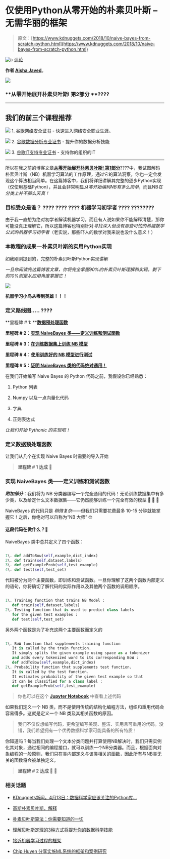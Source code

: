 # 仅使用Python从零开始的朴素贝叶斯 – 无需华丽的框架

> 原文：[https://www.kdnuggets.com/2018/10/naive-bayes-from-scratch-python.html](https://www.kdnuggets.com/2018/10/naive-bayes-from-scratch-python.html)

![c](../Images/3d9c022da2d331bb56691a9617b91b90.png) [评论](/2018/10/naive-bayes-from-scratch-python.html/2#comments)

**作者 [Aisha Javed](https://towardsdatascience.com/@aisha.jv70)**。

![](../Images/2ad3a747bf9c8c8e67cdfb4deec57050.png)

### **从零开始展开朴素贝叶斯! 第2部分 ****????**

* * *

## 我们的前三个课程推荐

![](../Images/0244c01ba9267c002ef39d4907e0b8fb.png) 1\. [谷歌网络安全证书](https://www.kdnuggets.com/google-cybersecurity) - 快速进入网络安全职业生涯。

![](../Images/e225c49c3c91745821c8c0368bf04711.png) 2\. [谷歌数据分析专业证书](https://www.kdnuggets.com/google-data-analytics) - 提升你的数据分析技能

![](../Images/0244c01ba9267c002ef39d4907e0b8fb.png) 3\. [谷歌IT支持专业证书](https://www.kdnuggets.com/google-itsupport) - 支持你的组织的IT

* * *

所以在我之前的博客文章[**从零开始展开朴素贝叶斯! 第1部分**](https://www.kdnuggets.com/2018/09/unfolding-naive-bayes.html)????中，我试图解码朴素贝叶斯（NB）机器学习算法的工作原理，通过它的算法洞察，你也一定会发现这个算法相当简单。在这篇博客中，我们将详细讲解其完整的逐步Python实现（仅使用基础Python），并且会非常明显*从零开始编码NB有多么简单*，而且NB*在分类上并不那么天真！*

### **目标受众是谁？** **????** **????** **????** **机器学习初学者** **????** **????????**

由于我一直想为绝对初学者解读机器学习，而且有人说如果你不能解释清楚，那你可能没真正理解它，所以这篇博客也特别针对*寻找深入但没有那些可怕的希腊数学公式的机器学习初学者*（老实说，那些吓人的数学对我来说也没什么意义！）

### **本教程的成果 — 朴素贝叶斯的实用Python实现**

如我刚刚提到的，完整的朴素贝叶斯Python实现讲解

*一旦你阅读完这篇博客文章，你将完全掌握90%的朴素贝叶斯理解和实现，剩下的10%则是从应用角度掌握它！*

![](../Images/d107ef572d935909b0b62daf11e48e7a.png)

**机器学习小鸟从零到英雄！！！**

### 定义路线图….. ????

**里程碑 # 1: **[**数据预处理函数**](https://towardsdatascience.com/na%C3%AFve-bayes-from-scratch-using-python-only-no-fancy-frameworks-a1904b37222d#6154)

**里程碑 # 2：**[**实现 NaiveBayes 类——定义训练和测试函数**](https://towardsdatascience.com/na%C3%AFve-bayes-from-scratch-using-python-only-no-fancy-frameworks-a1904b37222d#fc37)

**里程碑 # 3：**[**在训练数据集上训练 NB 模型**](https://towardsdatascience.com/na%C3%AFve-bayes-from-scratch-using-python-only-no-fancy-frameworks-a1904b37222d#0287)

**里程碑 # 4：**[**使用训练好的 NB 模型进行测试**](https://towardsdatascience.com/na%C3%AFve-bayes-from-scratch-using-python-only-no-fancy-frameworks-a1904b37222d#a15f)

**里程碑 # 5：**[**证明 NaiveBayes 类的代码绝对通用！**](https://towardsdatascience.com/na%C3%AFve-bayes-from-scratch-using-python-only-no-fancy-frameworks-a1904b37222d#02f4)

在我们开始编写 Naive Bayes 的 Python 代码之前，我假设你已经熟悉：

1.  Python 列表

1.  Numpy 以及一点向量化代码

1.  字典

1.  正则表达式

*让我们开始 Pythonic 的实现吧！*

### **定义数据预处理函数**

让我们从几个在实现 Naive Bayes 时需要的导入开始

> **里程碑 # 1 达成** 🤩

### **实现 NaiveBayes 类——定义训练和测试函数**

***附加部分***：我们将为 NB 分类器编写一个完全通用的代码！无论训练数据集中有多少类，以及给定什么文本数据集——它仍然能够训练一个完全有效的模型 🤔 🤔 🤔

NaiveBayes 的代码只是 *稍微复杂*——但我们只需要花费最多 10-15 分钟就能掌握它！之后，你绝对可以自称为“NB 大师” 🤓

#### 这段代码在做什么？🤔

NaiveBayes 类中总共定义了四个函数：

```py

1\. def addToBow(self,example,dict_index)
2\. def train(self,dataset,labels)
3\. def getExampleProb(self,test_example)
4\. def test(self,test_set)

```

代码被分为两个主要函数，即训练和测试函数。一旦你理解了这两个函数内部定义的语句，你将确切了解代码的实际作用以及其他两个函数的调用顺序。

```py

1\. Training function that trains NB Model :
   def train(self,dataset,labels)
2\. Testing function that is used to predict class labels 
   for the given test examples :
   def test(self,test_set)

```

另外两个函数是为了补充这两个主要函数而定义的

```py

1\. BoW function that supplements training function 
   It is called by the train function.
   It simply splits the given example using space as a tokenizer 
   and adds every tokenized word to its corresponding BoW : 
   def addToBow(self,example,dict_index)
2\. Probability function that supplements test function. 
   It is called by the test function.
   It estimates probability of the given test example so that 
   it can be classified for a class label :
   def getExampleProb(self,test_example)

```

> 你也可以在这个 [**Jupyter Notebook**](https://github.com/aishajv/Unfolding-Naive-Bayes-from-Scratch/blob/master/%23%20Unfolding%20Na%C3%AFve%20Bayes%20from%20Scratch!%20Take-2%20%F0%9F%8E%AC.ipynb) 中查看上述代码

如果我们定义一个 NB 类，而不是使用传统的结构化编程方法，组织和重用代码会容易得多。这就是定义一个 NB 类及其相关函数的原因。

> 我们不仅仅想编写代码，更希望编写美观、整洁、实用且可重用的代码。没错，我们希望拥有一个优秀数据科学家可能具备的所有特质！

你知道吗？每当我们处理一个文本分类问题并打算使用NB解决时，我们只需实例化其对象，通过相同的编程接口，就可以训练一个NB分类器。而且，根据面向对象编程的一般原则，我们只在类内部定义与该类相关的函数，因此所有与NB类无关的函数将会被单独定义。

> **里程碑 # 2 达成** 🎉 🎉

### 相关话题

+   [KDnuggets新闻，4月13日：数据科学家应该关注的Python库…](https://www.kdnuggets.com/2022/n15.html)

+   [高斯朴素贝叶斯，解释](https://www.kdnuggets.com/2023/03/gaussian-naive-bayes-explained.html)

+   [朴素贝叶斯算法：你需要知道的一切](https://www.kdnuggets.com/2020/06/naive-bayes-algorithm-everything.html)

+   [理解贝叶斯定理的3种方式将提升你的数据科学技能](https://www.kdnuggets.com/2022/06/3-ways-understanding-bayes-theorem-improve-data-science.html)

+   [接近机器学习过程的框架](https://www.kdnuggets.com/2018/05/general-approaches-machine-learning-process.html)

+   [Chip Huyen 分享实施ML系统的框架和案例研究](https://www.kdnuggets.com/2023/02/sphere-chip-huyen-shares-frameworks-case-studies-implementing-ml-systems.html)
